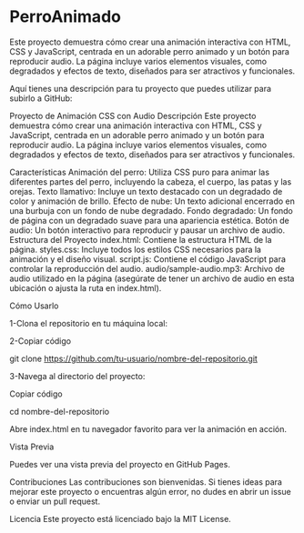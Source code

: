 # PerroAnimado
Este proyecto demuestra cómo crear una animación interactiva con HTML, CSS y JavaScript, centrada en un adorable perro animado y un botón para reproducir audio. La página incluye varios elementos visuales, como degradados y efectos de texto, diseñados para ser atractivos y funcionales.

Aquí tienes una descripción para tu proyecto que puedes utilizar para subirlo a GitHub:

Proyecto de Animación CSS con Audio
Descripción
Este proyecto demuestra cómo crear una animación interactiva con HTML, CSS y JavaScript, centrada en un adorable perro animado y un botón para reproducir audio. La página incluye varios elementos visuales, como degradados y efectos de texto, diseñados para ser atractivos y funcionales.

Características
Animación del perro: Utiliza CSS puro para animar las diferentes partes del perro, incluyendo la cabeza, el cuerpo, las patas y las orejas.
Texto llamativo: Incluye un texto destacado con un degradado de color y animación de brillo.
Efecto de nube: Un texto adicional encerrado en una burbuja con un fondo de nube degradado.
Fondo degradado: Un fondo de página con un degradado suave para una apariencia estética.
Botón de audio: Un botón interactivo para reproducir y pausar un archivo de audio.
Estructura del Proyecto
index.html: Contiene la estructura HTML de la página.
styles.css: Incluye todos los estilos CSS necesarios para la animación y el diseño visual.
script.js: Contiene el código JavaScript para controlar la reproducción del audio.
audio/sample-audio.mp3: Archivo de audio utilizado en la página (asegúrate de tener un archivo de audio en esta ubicación o ajusta la ruta en index.html).

Cómo Usarlo

1-Clona el repositorio en tu máquina local:

2-Copiar código

git clone https://github.com/tu-usuario/nombre-del-repositorio.git

3-Navega al directorio del proyecto:

Copiar código

cd nombre-del-repositorio

Abre index.html en tu navegador favorito para ver la animación en acción.

Vista Previa

Puedes ver una vista previa del proyecto en GitHub Pages.

Contribuciones
Las contribuciones son bienvenidas. Si tienes ideas para mejorar este proyecto o encuentras algún error, no dudes en abrir un issue o enviar un pull request.

Licencia
Este proyecto está licenciado bajo la MIT License.
